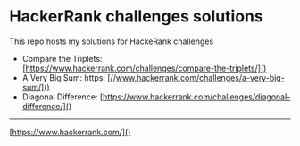 # HackerRank challenges solutions

This repo hosts my solutions for HackeRank challenges

- Compare the Triplets: [https://www.hackerrank.com/challenges/compare-the-triplets/]()
- A Very Big Sum: https: [//www.hackerrank.com/challenges/a-very-big-sum/]()
- Diagonal Difference: [https://www.hackerrank.com/challenges/diagonal-difference/]()

---

[https://www.hackerrank.com/]()

